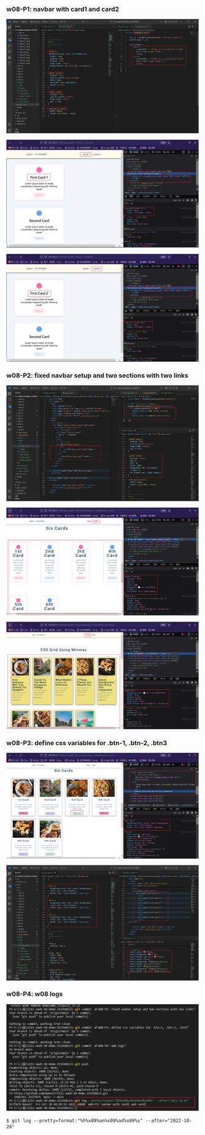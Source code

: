 ### w08-P1: navbar with card1 and card2


![](w08-p1-1.png)


![](w08-p1-2.png)


![](w08-p1-3.png)

### w08-P2: fixed navbar setup and two sections with two links

![](w08-p2-1.png)

![](w08-p2-2.png)

![](w08-p2-3.png)

### w08-P3: define css variables for .btn-1, .btn-2, .btn3

![](w08-p3-1.png)

![](w08-p3-2.png)

### w08-P4: w08 logs

![](w08-logs.png)

```
$ git log --pretty=format:"%h%x09%an%x09%ad%x09%s" --after="2022-10-26"

```